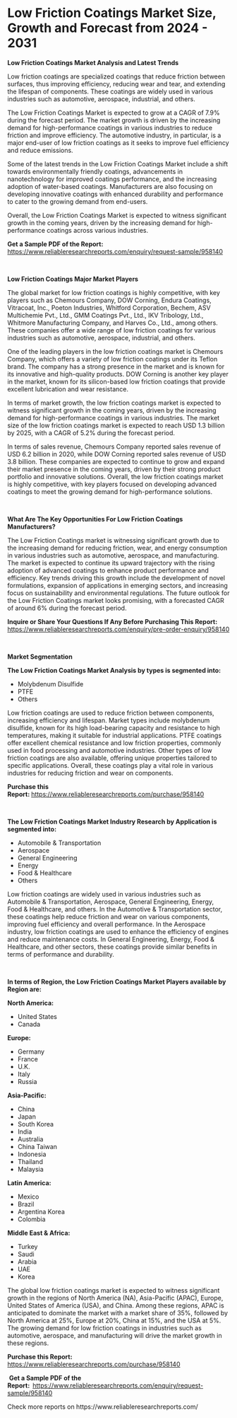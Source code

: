 <p><h1>Low Friction Coatings Market Size, Growth and Forecast from 2024 - 2031</h1></p><p><strong>Low Friction Coatings Market Analysis and Latest Trends</strong></p>
<p><p>Low friction coatings are specialized coatings that reduce friction between surfaces, thus improving efficiency, reducing wear and tear, and extending the lifespan of components. These coatings are widely used in various industries such as automotive, aerospace, industrial, and others.</p><p>The Low Friction Coatings Market is expected to grow at a CAGR of 7.9% during the forecast period. The market growth is driven by the increasing demand for high-performance coatings in various industries to reduce friction and improve efficiency. The automotive industry, in particular, is a major end-user of low friction coatings as it seeks to improve fuel efficiency and reduce emissions.</p><p>Some of the latest trends in the Low Friction Coatings Market include a shift towards environmentally friendly coatings, advancements in nanotechnology for improved coatings performance, and the increasing adoption of water-based coatings. Manufacturers are also focusing on developing innovative coatings with enhanced durability and performance to cater to the growing demand from end-users.</p><p>Overall, the Low Friction Coatings Market is expected to witness significant growth in the coming years, driven by the increasing demand for high-performance coatings across various industries.</p></p>
<p><strong>Get a Sample PDF of the Report:&nbsp;</strong> <a href="https://www.reliableresearchreports.com/enquiry/request-sample/958140">https://www.reliableresearchreports.com/enquiry/request-sample/958140</a></p>
<p>&nbsp;</p>
<p><strong>Low Friction Coatings Major Market Players</strong></p>
<p><p>The global market for low friction coatings is highly competitive, with key players such as Chemours Company, DOW Corning, Endura Coatings, Vitracoat, Inc., Poeton Industries, Whitford Corporation, Bechem, ASV Multichemie Pvt., Ltd., GMM Coatings Pvt., Ltd., IKV Tribology, Ltd., Whitmore Manufacturing Company, and Harves Co., Ltd., among others. These companies offer a wide range of low friction coatings for various industries such as automotive, aerospace, industrial, and others.</p><p>One of the leading players in the low friction coatings market is Chemours Company, which offers a variety of low friction coatings under its Teflon brand. The company has a strong presence in the market and is known for its innovative and high-quality products. DOW Corning is another key player in the market, known for its silicon-based low friction coatings that provide excellent lubrication and wear resistance.</p><p>In terms of market growth, the low friction coatings market is expected to witness significant growth in the coming years, driven by the increasing demand for high-performance coatings in various industries. The market size of the low friction coatings market is expected to reach USD 1.3 billion by 2025, with a CAGR of 5.2% during the forecast period.</p><p>In terms of sales revenue, Chemours Company reported sales revenue of USD 6.2 billion in 2020, while DOW Corning reported sales revenue of USD 3.8 billion. These companies are expected to continue to grow and expand their market presence in the coming years, driven by their strong product portfolio and innovative solutions. Overall, the low friction coatings market is highly competitive, with key players focused on developing advanced coatings to meet the growing demand for high-performance solutions.</p></p>
<p>&nbsp;</p>
<p><strong>What Are The Key Opportunities For Low Friction Coatings Manufacturers?</strong></p>
<p><p>The Low Friction Coatings market is witnessing significant growth due to the increasing demand for reducing friction, wear, and energy consumption in various industries such as automotive, aerospace, and manufacturing. The market is expected to continue its upward trajectory with the rising adoption of advanced coatings to enhance product performance and efficiency. Key trends driving this growth include the development of novel formulations, expansion of applications in emerging sectors, and increasing focus on sustainability and environmental regulations. The future outlook for the Low Friction Coatings market looks promising, with a forecasted CAGR of around 6% during the forecast period.</p></p>
<p><strong>Inquire or Share Your Questions If Any Before Purchasing This Report:</strong> <a href="https://www.reliableresearchreports.com/enquiry/pre-order-enquiry/958140">https://www.reliableresearchreports.com/enquiry/pre-order-enquiry/958140</a></p>
<p>&nbsp;</p>
<p><strong>Market Segmentation</strong></p>
<p><strong>The Low Friction Coatings Market Analysis by types is segmented into:</strong></p>
<p><ul><li>Molybdenum Disulfide</li><li>PTFE</li><li>Others</li></ul></p>
<p><p>Low friction coatings are used to reduce friction between components, increasing efficiency and lifespan. Market types include molybdenum disulfide, known for its high load-bearing capacity and resistance to high temperatures, making it suitable for industrial applications. PTFE coatings offer excellent chemical resistance and low friction properties, commonly used in food processing and automotive industries. Other types of low friction coatings are also available, offering unique properties tailored to specific applications. Overall, these coatings play a vital role in various industries for reducing friction and wear on components.</p></p>
<p><strong>Purchase this Report:&nbsp;</strong><a href="https://www.reliableresearchreports.com/purchase/958140">https://www.reliableresearchreports.com/purchase/958140</a></p>
<p>&nbsp;</p>
<p><strong>The Low Friction Coatings Market Industry Research by Application is segmented into:</strong></p>
<p><ul><li>Automobile & Transportation</li><li>Aerospace</li><li>General Engineering</li><li>Energy</li><li>Food & Healthcare</li><li>Others</li></ul></p>
<p><p>Low friction coatings are widely used in various industries such as Automobile & Transportation, Aerospace, General Engineering, Energy, Food & Healthcare, and others. In the Automotive & Transportation sector, these coatings help reduce friction and wear on various components, improving fuel efficiency and overall performance. In the Aerospace industry, low friction coatings are used to enhance the efficiency of engines and reduce maintenance costs. In General Engineering, Energy, Food & Healthcare, and other sectors, these coatings provide similar benefits in terms of performance and durability.</p></p>
<p>&nbsp;</p>
<p><strong>In terms of Region, the Low Friction Coatings Market Players available by Region are:</strong></p>
<p>
    <p> <strong> North America: </strong>
        <ul>
            <li>United States</li>
            <li>Canada</li>
        </ul>
        </p> 
    <p> <strong> Europe: </strong>
        <ul>
            <li>Germany</li>
            <li>France</li>
            <li>U.K.</li>
            <li>Italy</li>
            <li>Russia</li>
        </ul>
        </p> 
    <p> <strong> Asia-Pacific: </strong>
        <ul>
            <li>China</li>
            <li>Japan</li>
            <li>South Korea</li>
            <li>India</li>
            <li>Australia</li>
            <li>China Taiwan</li>
            <li>Indonesia</li>
            <li>Thailand</li>
            <li>Malaysia</li>
        </ul>
        </p> 
    <p> <strong> Latin America: </strong>
        <ul>
            <li>Mexico</li>
            <li>Brazil</li>
            <li>Argentina Korea</li>
            <li>Colombia</li>
        </ul>
        </p> 
    <p> <strong> Middle East & Africa: </strong>
        <ul>
            <li>Turkey</li>
            <li>Saudi</li>
            <li>Arabia</li>
            <li>UAE</li>
            <li>Korea</li>
        </ul>
    </p>
    </p>
<p><p>The global low friction coatings market is expected to witness significant growth in the regions of North America (NA), Asia-Pacific (APAC), Europe, United States of America (USA), and China. Among these regions, APAC is anticipated to dominate the market with a market share of 35%, followed by North America at 25%, Europe at 20%, China at 15%, and the USA at 5%. The growing demand for low friction coatings in industries such as automotive, aerospace, and manufacturing will drive the market growth in these regions.</p></p>
<p><strong>Purchase this Report: </strong><a href="https://www.reliableresearchreports.com/purchase/958140">https://www.reliableresearchreports.com/purchase/958140</a></p>
<p>&nbsp;<strong>Get a Sample PDF of the Report:&nbsp;&nbsp;</strong><a href="https://www.reliableresearchreports.com/enquiry/request-sample/958140">https://www.reliableresearchreports.com/enquiry/request-sample/958140</a></p>
<p><strong></strong></p>
<p>Check more reports on https://www.reliableresearchreports.com/</p>